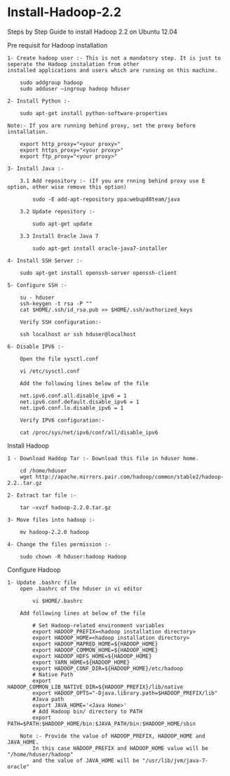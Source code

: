 Install-Hadoop-2.2
==================

Steps by Step Guide to install Hadoop 2.2 on Ubuntu 12.04

Pre requisit for Hadoop installation

	1- Create hadoop user :- This is not a mandatory step. It is just to seperate the Hadoop instalation from other
	installed applications and users which are running on this machine.

    	sudo addgroup hadoop
    	sudo adduser —ingroup hadoop hduser

	2- Install Python :- 
	
		sudo apt-get install python-software-properties
	
	Note:- If you are running behind proxy, set the proxy before installation.
	
		export http_proxy="<your proxy>"
		export https_proxy="<your proxy>"
		export ftp_proxy="<your proxy>"
	
	3- Install Java :- 
	
		3.1 Add repository :- (If you are rnning behind proxy use E option, other wise remove this option)
		
			sudo -E add-apt-repository ppa:webupd8team/java
		
		3.2 Update repository :- 
	
			sudo apt-get update
			
		3.3 Install Oracle Java 7
		
			sudo apt-get install oracle-java7-installer
			
	4- Install SSH Server :-
	
		sudo apt-get install openssh-server openssh-client
		
	5- Configure SSH :- 
	
		su - hduser
		ssh-keygen -t rsa -P ""
		cat $HOME/.ssh/id_rsa.pub >> $HOME/.ssh/authorized_keys
	
		Verify SSH configuration:-  
		
		ssh localhost or ssh hduser@localhost
	
	6- Disable IPV6 :- 
	
		Open the file sysctl.conf
	
		vi /etc/sysctl.conf
	
		Add the following lines below of the file
	
		net.ipv6.conf.all.disable_ipv6 = 1
		net.ipv6.conf.default.disable_ipv6 = 1
		net.ipv6.conf.lo.disable_ipv6 = 1
		
		Verify IPV6 configuration:-  
	
		cat /proc/sys/net/ipv6/conf/all/disable_ipv6
	
Install Hadoop

	1 - Download Haddop Tar :- Download this file in hduser home.
	
		cd /home/hduser
		wget http://apache.mirrors.pair.com/hadoop/common/stable2/hadoop-2.2..tar.gz
		
	2- Extract tar file :-
		
		tar –xvzf hadoop-2.2.0.tar.gz
		
	3- Move files into hadoop :- 
	
		mv hadoop-2.2.0 hadoop
		
	4- Change the files permission :- 
		
		sudo chown -R hduser:hadoop Hadoop
		
Configure Hadoop	

	1- Update .bashrc file
		open .bashrc of the hduser in vi editor
		
			vi $HOME/.bashrc
		
		Add following lines at below of the file
			
			# Set Hadoop-related environment variables
			export HADOOP_PREFIX=<hadoop installation directory>
			export HADOOP_HOME=<hadoop installation directory>
			export HADOOP_MAPRED_HOME=${HADOOP_HOME}
			export HADOOP_COMMON_HOME=${HADOOP_HOME}
			export HADOOP_HDFS_HOME=${HADOOP_HOME}
			export YARN_HOME=${HADOOP_HOME}
			export HADOOP_CONF_DIR=${HADOOP_HOME}/etc/hadoop
			# Native Path
			export HADOOP_COMMON_LIB_NATIVE_DIR=${HADOOP_PREFIX}/lib/native
			export HADOOP_OPTS="-Djava.library.path=$HADOOP_PREFIX/lib"
			#Java path
			export JAVA_HOME='<Java Home>'
			# Add Hadoop bin/ directory to PATH
			export PATH=$PATH:$HADOOP_HOME/bin:$JAVA_PATH/bin:$HADOOP_HOME/sbin
			
		Note :- Provide the value of HADOOP_PREFIX, HADOOP_HOME and JAVA_HOME.
			In this case HADOOP_PREFIX and HADOOP_HOME value will be "/home/hduser/hadoop"
			and the value of JAVA_HOME will be "/usr/lib/jvm/java-7-oracle" 
	
	
	
	
	
	
	
	
	

